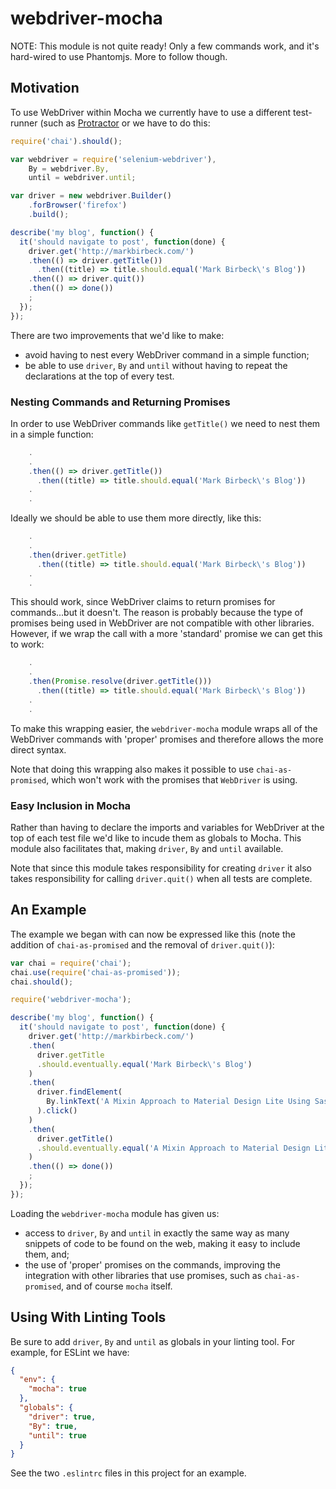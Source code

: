 # webdriver-mocha

NOTE: This module is not quite ready! Only a few commands work, and it's hard-wired to use Phantomjs. More to follow though.

## Motivation

To use WebDriver within Mocha we currently have to use a different test-runner (such as [Protractor](https://www.npmjs.com/package/protractor) or we have to do this:

```javascript
require('chai').should();

var webdriver = require('selenium-webdriver'),
    By = webdriver.By,
    until = webdriver.until;

var driver = new webdriver.Builder()
    .forBrowser('firefox')
    .build();

describe('my blog', function() {
  it('should navigate to post', function(done) {
    driver.get('http://markbirbeck.com/')
    .then(() => driver.getTitle())
      .then((title) => title.should.equal('Mark Birbeck\'s Blog'))
    .then(() => driver.quit())
    .then(() => done())
    ;
  });
});
```

There are two improvements that we'd like to make:

* avoid having to nest every WebDriver command in a simple function;
* be able to use `driver`, `By` and `until` without having to repeat the declarations at the top of every test.

### Nesting Commands and Returning Promises

In order to use WebDriver commands like `getTitle()` we need to nest them in a simple function:

```javascript
    .
    .
    .then(() => driver.getTitle())
      .then((title) => title.should.equal('Mark Birbeck\'s Blog'))
    .
    .
```

Ideally we should be able to use them more directly, like this:

```javascript
    .
    .
    .then(driver.getTitle)
      .then((title) => title.should.equal('Mark Birbeck\'s Blog'))
    .
    .
```

This should work, since WebDriver claims to return promises for commands...but it doesn't. The reason is probably because the type of promises being used in WebDriver are not compatible with other libraries. However, if we wrap the call with a more 'standard' promise we can get this to work:

```javascript
    .
    .
    .then(Promise.resolve(driver.getTitle()))
      .then((title) => title.should.equal('Mark Birbeck\'s Blog'))
    .
    .
```

To make this wrapping easier, the `webdriver-mocha` module wraps all of the WebDriver commands with 'proper' promises and therefore allows the more direct syntax.

Note that doing this wrapping also makes it possible to use `chai-as-promised`, which won't work with the promises that `WebDriver` is using.

### Easy Inclusion in Mocha

Rather than having to declare the imports and variables for WebDriver at the top of each test file we'd like to incude them as globals to Mocha. This module also facilitates that, making `driver`, `By` and `until` available.

Note that since this module takes responsibility for creating `driver` it also takes responsibility for calling `driver.quit()` when all tests are complete.

## An Example

The example we began with can now be expressed like this (note the addition of `chai-as-promised` and the removal of `driver.quit()`):

```javascript
var chai = require('chai');
chai.use(require('chai-as-promised'));
chai.should();

require('webdriver-mocha');

describe('my blog', function() {
  it('should navigate to post', function(done) {
    driver.get('http://markbirbeck.com/')
    .then(
      driver.getTitle
      .should.eventually.equal('Mark Birbeck\'s Blog')
    )
    .then(
      driver.findElement(
        By.linkText('A Mixin Approach to Material Design Lite Using Sass')
      ).click()
    )
    .then(
      driver.getTitle()
      .should.eventually.equal('A Mixin Approach to Material Design Lite Using Sass')
    )
    .then(() => done())
    ;
  });
});
```

Loading the `webdriver-mocha` module has given us:

* access to `driver`, `By` and `until` in exactly the same way as many snippets of code to be found on the web, making it easy to include them, and;
* the use of 'proper' promises on the commands, improving the integration with other libraries that use promises, such as `chai-as-promised`, and of course `mocha` itself.

## Using With Linting Tools

Be sure to add `driver`, `By` and `until` as globals in your linting tool. For example, for ESLint we have:

```json
{
  "env": {
    "mocha": true
  },
  "globals": {
    "driver": true,
    "By": true,
    "until": true
  }
}
```

See the two `.eslintrc` files in this project for an example.
